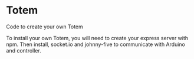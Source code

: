 # Totem
Code to create your own Totem

To install your own Totem, you will need to create your express server with npm.
Then install, socket.io and johnny-five to communicate with Arduino and controller.
